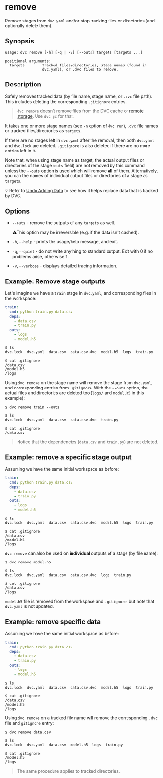 # remove

Remove stages from `dvc.yaml` and/or stop tracking files or directories (and
optionally delete them).

## Synopsis

```usage
usage: dvc remove [-h] [-q | -v] [--outs] targets [targets ...]

positional arguments:
  targets        Tracked files/directories, stage names (found in
                 dvc.yaml), or .dvc files to remove.
```

## Description

Safely removes tracked data (by file name, stage name, or `.dvc` file path).
This includes deleting the corresponding `.gitignore` entries.

> `dvc remove` doesn't remove files from the DVC <abbr>cache</abbr> or
> [remote storage](/doc/command-reference/remote). Use `dvc gc` for that.

It takes one or more stage names (see `-n` option of `dvc run`), `.dvc` file
names or tracked files/directories as `targets`.

If there are no stages left in `dvc.yaml` after the removal, then both
`dvc.yaml` and `dvc.lock` are deleted. `.gitignore` is also deleted if there are
no more entries left in it.

Note that, when using stage name as target, the actual <abbr>output</abbr> files
or directories of the stage (`outs` field) are not removed by this command,
unless the `--outs` option is used which will remove **all** of them.
Alternatively, you can the names of individual <abbr>output</abbr> files or
directories of a stage as `targets`.

💡 Refer to [Undo Adding Data](/doc/user-guide/how-to/stop-tracking-data) to see
how it helps replace data that is tracked by DVC.

## Options

- `--outs` - remove the outputs of any `targets` as well.

  ⚠️This option may be irreversible (e.g. if the data isn't cached).

- `-h`, `--help` - prints the usage/help message, and exit.

- `-q`, `--quiet` - do not write anything to standard output. Exit with 0 if no
  problems arise, otherwise 1.

- `-v`, `--verbose` - displays detailed tracing information.

## Example: Remove stage outputs

Let's imagine we have a `train` stage in `dvc.yaml`, and corresponding files in
the <abbr>workspace</abbr>:

```yaml
train:
  cmd: python train.py data.csv
  deps:
    - data.csv
    - train.py
  outs:
    - logs
    - model.h5
```

```dvc
$ ls
dvc.lock  dvc.yaml  data.csv  data.csv.dvc  model.h5  logs  train.py

$ cat .gitignore
/data.csv
/model.h5
/logs
```

Using `dvc remove` on the stage name will remove the stage from `dvc.yaml`, and
corresponding entries from `.gitignore`. With the `--outs` option, the actual
files and directories are deleted too (`logs/` and `model.h5` in this example):

```dvc
$ dvc remove train --outs

$ ls
dvc.lock  dvc.yaml  data.csv  data.csv.dvc  train.py

$ cat .gitignore
/data.csv
```

> Notice that the dependencies (`data.csv` and `train.py`) are not deleted.

## Example: remove a specific stage output

Assuming we have the same initial <abbr>workspace</abbr> as before:

```yaml
train:
  cmd: python train.py data.csv
  deps:
    - data.csv
    - train.py
  outs:
    - logs
    - model.h5
```

```dvc
$ ls
dvc.lock  dvc.yaml  data.csv  data.csv.dvc  model.h5  logs  train.py

$ cat .gitignore
/data.csv
/model.h5
/logs
```

`dvc remove` can also be used on **individual** <abbr>outputs</abbr> of a
stage (by file name):

```dvc
$ dvc remove model.h5

$ ls
dvc.lock  dvc.yaml  data.csv  data.csv.dvc  logs  train.py

$ cat .gitignore
/data.csv
/logs
```

`model.h5` file is removed from the <abbr>workspace</abbr> and `.gitignore`,
but note that `dvc.yaml` is not updated.

## Example: remove specific data

Assuming we have the same initial <abbr>workspace</abbr> as before:

```yaml
train:
  cmd: python train.py data.csv
  deps:
    - data.csv
    - train.py
  outs:
    - logs
    - model.h5
```

```dvc
$ ls
dvc.lock  dvc.yaml  data.csv  data.csv.dvc  model.h5  logs  train.py

$ cat .gitignore
/data.csv
/model.h5
/logs
```

Using `dvc remove` on a tracked file name will remove the corresponding `.dvc`
file and `gitignore` entry:

```dvc
$ dvc remove data.csv

$ ls
dvc.lock  dvc.yaml  data.csv  model.h5  logs  train.py

$ cat .gitignore
/model.h5
/logs
```

> The same procedure applies to tracked directories.
